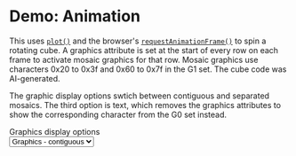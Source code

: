 # Demo: Animation

This uses [`plot()`](../teletext-screen-api#plot-graphiccolnum-graphicrownum) and the browser's [`requestAnimationFrame()`](https://developer.mozilla.org/en-US/docs/Web/API/Window/requestAnimationFrame) to spin a rotating cube. A graphics attribute is set at the start of every row on each frame to activate mosaic graphics for that row. Mosaic graphics use characters 0x20 to 0x3f and 0x60 to 0x7f in the G1 set. The cube code was AI-generated.

The graphic display options swtich between contiguous and separated mosaics. The third option is text, which removes the graphics attributes to show the corresponding character from the G0 set instead.

<label for="graphicsSelector">Graphics display options</label><br>
<select style="margin-bottom: 1rem;" id="graphicsSelector">
    <option value="contiguous">Graphics - contiguous</option>
    <option value="separated">Graphics - separated</option>
    <option value="text">Text</option>
</select>

<ClientOnly>

<div id="screen"></div>

<script setup>
import { runDemoInVitepress } from './runDemoCodeHelper.js';
import { Attributes, Colour, Teletext } from '@techandsoftware/teletext';

const FRAME_RATE = 20; // fps
let clearScreenArray;


runDemoInVitepress(() => {

  document.querySelector('#graphicsSelector').onchange = setGraphicsAttributes;
  setGraphicsAttributes();

  const t = Teletext();
  t.addTo('#screen');
  t.setDefaultG0Charset('g0_latin__english');
  
  const cube = new SpinningCube(t, 78, 75);
  cube.animate();

  return () => {  // cleanup after unmount in vitepress
    cube.stop();
    t.destroy();
  }
});


function setGraphicsAttributes() {
  const val = document.querySelector('#graphicsSelector').value;
  let graphicAttributes;

  if (val == "contiguous") {
      graphicAttributes = '\x13 '; // yellow mosaics
  }
  else if (val == "separated") {
      graphicAttributes = '\x13\x1a'; //yellow mosaics separated
  }
  else if (val == "text") {
      graphicAttributes = '  '; // default text
  }
  const row = graphicAttributes.padEnd(40, " ");
  clearScreenArray = Array(25).fill(row);
}

// this was generated by ChatGPT
class SpinningCube {
  constructor(teletext, width, height) {
    this.teletext = teletext;
    this.width = width;
    this.height = height;
    this.cx = width / 2;
    this.cy = height / 2;
    this.scale = 20;
    this.angle = 0;
    this.lastFrameTime = 0;
    this.stopped = false;

    this.vertices = [
      [-1, -1, -1],
      [ 1, -1, -1],
      [ 1,  1, -1],
      [-1,  1, -1],
      [-1, -1,  1],
      [ 1, -1,  1],
      [ 1,  1,  1],
      [-1,  1,  1],
    ];

    this.edges = [
      [0,1],[1,2],[2,3],[3,0], // bottom face
      [4,5],[5,6],[6,7],[7,4], // top face
      [0,4],[1,5],[2,6],[3,7], // vertical edges
    ];
  }

  clearScreen() {
    this.teletext.writeBytes(0, 0, clearScreenArray, false);
  }

  drawLine(x0, y0, x1, y1) {
    let dx = Math.abs(x1 - x0);
    let dy = Math.abs(y1 - y0);
    let sx = x0 < x1 ? 1 : -1;
    let sy = y0 < y1 ? 1 : -1;
    let err = dx - dy;

    while (true) {
      if (x0 >= 0 && x0 < this.width && y0 >= 0 && y0 < this.height) {
        this.teletext.plot(x0, y0);
      }
      if (x0 === x1 && y0 === y1) break;
      let e2 = 2 * err;
      if (e2 > -dy) { err -= dy; x0 += sx; }
      if (e2 < dx) { err += dx; y0 += sy; }
    }
  }

  project(x, y) {
    return [this.cx + x * this.scale, this.cy + y * this.scale];
  }

  drawCube() {
    // Cache trig
    const angle = this.angle;
    const cosA = Math.cos(angle);
    const sinA = Math.sin(angle);
    const cosB = Math.cos(angle * 0.7);
    const sinB = Math.sin(angle * 0.7);

    // Rotate and project vertices
    const projected = this.vertices.map(([x, y, z]) => {
      // rotateX
      const y1 = y * cosA - z * sinA;
      const z1 = y * sinA + z * cosA;
      // rotateY
      const x2 = x * cosB + z1 * sinB;
      const y2 = y1;
      // project and round
      const [px, py] = this.project(x2, y2);
      return [Math.round(px), Math.round(py)];
    });

    // Draw edges
    this.edges.forEach(([i1, i2]) => {
      const [x0, y0] = projected[i1];
      const [x1, y1] = projected[i2];
      this.drawLine(x0, y0, x1, y1);
    });

    this.teletext.updateDisplay();
  }

  animate(timestamp = 0) {
    if (!this.lastFrameTime) this.lastFrameTime = timestamp;
    const elapsed = timestamp - this.lastFrameTime;

    if (elapsed > 1000 / FRAME_RATE) {
      this.clearScreen();
      this.drawCube();
      this.angle += 0.05;
      this.lastFrameTime = timestamp;
    }

    if (!this.stopped) {
      requestAnimationFrame(this.animate.bind(this));
    }
  }

  stop() {
    this.stopped = true;
  }
}

</script>
</ClientOnly>
